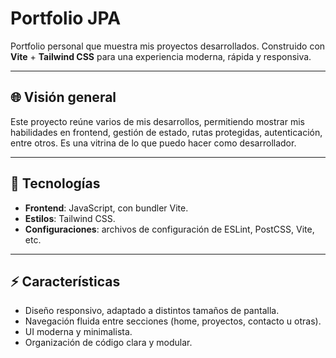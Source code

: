 # Portfolio JPA

Portfolio personal que muestra mis proyectos desarrollados. Construido con **Vite** + **Tailwind CSS** para una experiencia moderna, rápida y responsiva.

---

## 🌐 Visión general

Este proyecto reúne varios de mis desarrollos, permitiendo mostrar mis habilidades en frontend, gestión de estado, rutas protegidas, autenticación, entre otros. Es una vitrina de lo que puedo hacer como desarrollador.

---

## 🧰 Tecnologías

- **Frontend**: JavaScript, con bundler Vite.  
- **Estilos**: Tailwind CSS.  
- **Configuraciones**: archivos de configuración de ESLint, PostCSS, Vite, etc.

---

## ⚡ Características

- Diseño responsivo, adaptado a distintos tamaños de pantalla.  
- Navegación fluida entre secciones (home, proyectos, contacto u otras).  
- UI moderna y minimalista.  
- Organización de código clara y modular.


 
 
